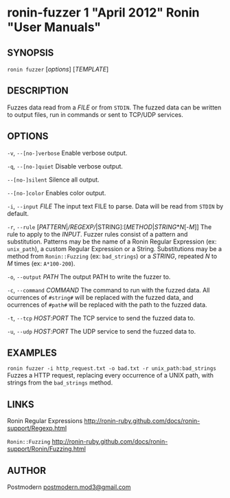 # ronin-fuzzer 1 "April 2012" Ronin "User Manuals"

## SYNOPSIS

`ronin fuzzer` [*options*] [*TEMPLATE*]

## DESCRIPTION

Fuzzes data read from a *FILE* or from `STDIN`. The fuzzed data can be written
to output files, run in commands or sent to TCP/UDP services.

## OPTIONS

`-v`, `--[no-]verbose`
  Enable verbose output.

`-q`, `--[no-]quiet`
  Disable verbose output.

`--[no-]silent`
  Silence all output.

`--[no-]color`
  Enables color output.

`-i`, `--input` *FILE*
  The input text FILE to parse. Data will be read from `STDIN` by default.

`-r`, `--rule` [*PATTERN*|*/REGEXP/*|STRING]:[*METHOD*|*STRING***N*[-*M*]]
  The rule to apply to the *INPUT*. Fuzzer rules consist of a pattern and 
  substitution. Patterns may be the name of a Ronin Regular Expression
  (ex: `unix_path`), a custom Regular Expression or a String.
  Substitutions may be a method from `Ronin::Fuzzing` (ex: `bad_strings`) or a
  *STRING*, repeated *N* to *M* times (ex: `A*100-200`).

`-o`, `--output` *PATH*
  The output PATH to write the fuzzer to.

`-c`, `--command` *COMMAND*
  The command to run with the fuzzed data. All ocurrences of `#string#` will be
  replaced with the fuzzed data, and ocurrences of `#path#` will be replaced
  with the path to the fuzzed data.

`-t`, `--tcp` *HOST*:*PORT*
  The TCP service to send the fuzzed data to.

`-u`, `--udp` *HOST*:*PORT*
  The UDP service to send the fuzzed data to.

## EXAMPLES

`ronin fuzzer -i http_request.txt -o bad.txt -r unix_path:bad_strings`
  Fuzzes a HTTP request, replacing every occurrence of a UNIX path, with
  strings from the `bad_strings` method.

## LINKS

Ronin Regular Expressions
  http://ronin-ruby.github.com/docs/ronin-support/Regexp.html

`Ronin::Fuzzing`
  http://ronin-ruby.github.com/docs/ronin-support/Ronin/Fuzzing.html

## AUTHOR

Postmodern <postmodern.mod3@gmail.com>

